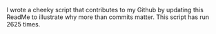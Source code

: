 I wrote a cheeky script that contributes to my Github by updating this ReadMe to illustrate why more than commits matter. This script has run 2625 times.